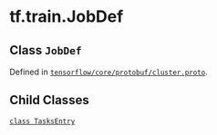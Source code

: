 <div itemscope itemtype="http://developers.google.com/ReferenceObject">
<meta itemprop="name" content="tf.train.JobDef" />
<meta itemprop="property" content="TasksEntry"/>
</div>

# tf.train.JobDef

## Class `JobDef`





Defined in [`tensorflow/core/protobuf/cluster.proto`](https://www.tensorflow.org/code/tensorflow/core/protobuf/cluster.proto).



## Child Classes
[`class TasksEntry`](../../tf/train/JobDef/TasksEntry.md)

